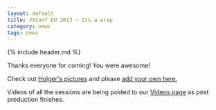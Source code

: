 ```yaml
---
layout: default
title: JSConf EU 2013 – Its a wrap
category: news
tags: news
---
```


{% include header.md %}

Thanks everyone for coming! You were awesome!

Check out <a href="http://www.flickr.com/photos/blank22763/sets/72157635562685455/with/9773333422/" target="_blank">Holger's pictures</a> and please <a href="https://plus.google.com/u/0/events/cp1guusm3sguqulk2156cdcaofo" target="_blank">add your own here.</a>

Videos of all the sessions are being posted to our <a href="/speakers/videos.html" target="_blank">Videos page</a> as post production finishes.

<div class="g-ytsubscribe" data-channel="jsconfeu" data-layout="full" style="height:48px;">
</div>
